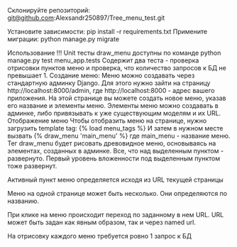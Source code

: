 Склонируйте репозиторий: git@github.com:Alexsandr250897/Tree_menu_test.git

Установите зависимости: pip install -r requirements.txt
Примените миграции: python manage.py migrate

Использование
!!! Unit тесты draw_menu доступны по команде
python manage.py test menu_app.tests
Содержит два теста - проверка отрисовки пунктов меню и проверка, что количество запросов к БД не превышает 1.
Создание меню:
Меню можно создавать через стандартную админку Django. Для этого нужно зайти на страницу http://localhost:8000/admin, где http://localhost:8000 - адрес вашего приложения. 
На этой странице вы можете создать новое меню, указав его название и элементы меню. 
Элементы меню можно создавать в админке, либо привязывать к уже существующим моделям и их URL.
Отображение меню
Чтобы отобразить меню на странице, нужно загрузить template tag:
{% load menu_tags %}
И затем в нужном месте вызвать
{% draw_menu 'main_menu' %}
где main_menu - название меню.
Тег draw_menu будет рисовать древовидное меню, основываясь на элементах, созданных в админке.
Все, что над выделенным пунктом - развернуто. Первый уровень вложенности под выделенным пунктом тоже развернут.

Активный пункт меню определяется исходя из URL текущей страницы

Меню на одной странице может быть несколько. Они определяются по названию.

При клике на меню происходит переход по заданному в нем URL. URL может быть задан как явным образом, так и через named url.

На отрисовку каждого меню требуется ровно 1 запрос к БД
